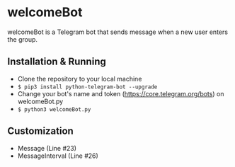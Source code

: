 # welcomeBot

welcomeBot is a Telegram bot that sends message when a new user enters the group.

## Installation & Running

* Clone the repository to your local machine
* `$ pip3 install python-telegram-bot --upgrade`
* Change your bot's name and token (https://core.telegram.org/bots) on welcomeBot.py
* `$ python3 welcomeBot.py`

## Customization

* Message (Line #23) <br/>
* MessageInterval (Line #26) <br/>

